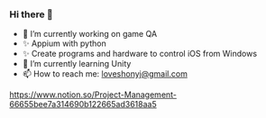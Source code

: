 ### Hi there 👋

- 🔭 I’m currently working on game QA
- ✨ Appium with python
- ✨ Create programs and hardware to control iOS from Windows
- 🌱 I’m currently learning Unity
- 📫 How to reach me: loveshonyj@gmail.com 

<!--
**loveshon/loveshon** is a ✨ _special_ ✨ repository because its `README.md` (this file) appears on your GitHub profile.

Here are some ideas to get you started:

- 🔭 I’m currently working on game QA
- 🌱 I’m currently learning firebase
- 👯 I’m looking to collaborate on ...
- 🤔 I’m looking for help with ...
- 💬 Ask me about ...
- 📫 How to reach me: ...
- 😄 Pronouns: ...
- ⚡ Fun fact: ...
-->

https://www.notion.so/Project-Management-66655bee7a314690b122665ad3618aa5
